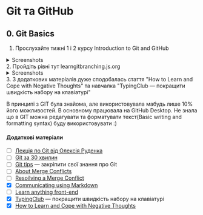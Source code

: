 # Git та GitHub
## 0. Git Basics
1. Прослухайте тижні 1 і 2 курсу Introduction to Git and GitHub
<details>
<summary>Screenshots</summary>
![Week1](https://user-images.githubusercontent.com/91496734/183297531-f0bab5b0-6350-44da-866e-8b0a5b6e79d1.png)
<br>
![Week2](https://user-images.githubusercontent.com/91496734/183297541-7f260c20-d3d8-470e-8ed4-8137fcd791aa.png)
</details>
2. Пройдіть рівні тут learngitbranching.js.org
<details>
<summary>Screenshots</summary>
![LearnGit-basic] (https://user-images.githubusercontent.com/91496734/183298771-22a8be6a-3887-4499-80f6-fd217915dd76.png)

<br>
![LearnGit] (https://user-images.githubusercontent.com/91496734/183297572-1139c0ae-fe20-42ac-8505-b1cdd5ff4c52.png)
</details>
3. З додаткових матеріалів дуже сподобалась стаття "How to Learn and Cope with Negative Thoughts" та навчалка "TypingClub — покращити швидкість набору на клавіатурі"


В принципі з GIT була знайома, але використовувала мабудь лише 10% його можливостей. В основному працювала на GitHub Desktop.
Не знала що в GIT можна редагувати та форматувати текст(Basic writing and formatting syntax) буду використовувати :)
#### Додаткові матеріали
</summary>

- [ ] [Лекція по Git від Олексія Руденка](https://www.youtube.com/playlist?list=PLS8sEUxbfFY9MnPIFPTNlaS5xX7P5Ge-5)
- [ ] [Git за 30 хвилин](https://codeguida.com/post/453)
- [ ] [Git tips](http://sixrevisions.com/web-development/git-tips/) — закріпити свої знання про Git
- [ ] [About Merge Conflicts](https://docs.github.com/en/free-pro-team@latest/github/collaborating-with-issues-and-pull-requests/about-merge-conflicts)
- [ ] [Resoilving a Merge Conflict](https://docs.github.com/en/free-pro-team@latest/github/collaborating-with-issues-and-pull-requests/resolving-a-merge-conflict-using-the-command-line)
- [X] [Communicating using Markdown](https://lab.github.com/githubtraining/communicating-using-markdown)
- [ ] [Learn anything front-end](https://learn-anything.xyz/web-development/front-end)
- [X] [TypingClub](https://www.typingclub.com/) — покращити швидкість набору на клавіатурі
- [X] [How to Learn and Cope with Negative Thoughts](https://guides.hexlet.io/learning/)

</details>
